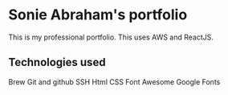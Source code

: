 # Sonie Abraham's portfolio

This is my professional portfolio. This uses AWS and ReactJS.

## Technologies used

Brew
Git and github
SSH
Html
CSS
Font Awesome
Google Fonts